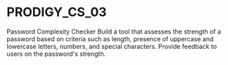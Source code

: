 # PRODIGY_CS_03
Password Complexity Checker
Build a tool that assesses the strength of a password based on criteria such as length, presence of uppercase and lowercase letters, numbers, and special characters. Provide feedback to users on the password's strength.
